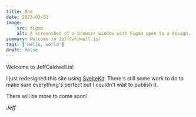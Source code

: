 ```yaml
---
title: One
date: 2023-03-01
image:
    src: figma
    alt: A screenshot of a browser window with Figma open to a design. In the design window, four circular logos with the illustrated heads of black birds, grackles, lie in a row along the top of the screen. Each circular logo has a solid background of different colors -- yellow, red, and blue. One logo is slightly larger with a red background and the top of it is cut off by the window edge. The words "Jeff Caldwell", "JC.is", and "JC" can be seen in variations of red, yellow, blue and black on differently colored backgrounds.
summary: Welcome to JeffCaldwell.is!
tags: ['Hello, world']
draft: false
---
```


Welcome to JeffCaldwell.is!

I just redesigned this site using [SvelteKit](https://kit.svelte.dev). There's
still some work to do to make sure everything's perfect but I couldn't wait to
publish it.

There will be more to come soon!

_Jeff_
